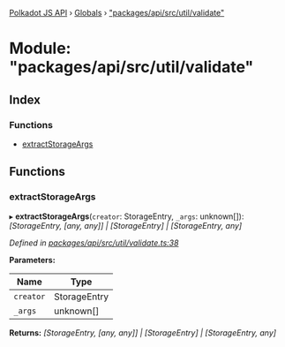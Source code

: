 [Polkadot JS API](../README.md) › [Globals](../globals.md) › ["packages/api/src/util/validate"](_packages_api_src_util_validate_.md)

# Module: "packages/api/src/util/validate"

## Index

### Functions

* [extractStorageArgs](_packages_api_src_util_validate_.md#extractstorageargs)

## Functions

###  extractStorageArgs

▸ **extractStorageArgs**(`creator`: StorageEntry, `_args`: unknown[]): *[StorageEntry, [any, any]] | [StorageEntry] | [StorageEntry, any]*

*Defined in [packages/api/src/util/validate.ts:38](https://github.com/polkadot-js/api/blob/77c3a701d/packages/api/src/util/validate.ts#L38)*

**Parameters:**

Name | Type |
------ | ------ |
`creator` | StorageEntry |
`_args` | unknown[] |

**Returns:** *[StorageEntry, [any, any]] | [StorageEntry] | [StorageEntry, any]*
